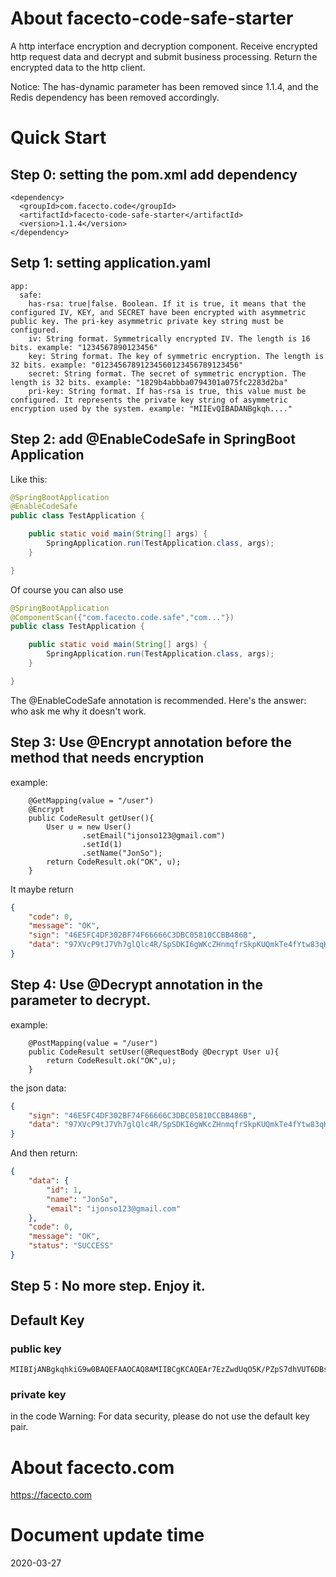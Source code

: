 # About facecto-code-safe-starter
A http interface encryption and decryption component.
Receive encrypted http request data and decrypt and submit business processing.
Return the encrypted data to the http client.

Notice: The has-dynamic parameter has been removed since 1.1.4, and the Redis dependency has been removed accordingly.


# Quick Start
## Step 0: setting the pom.xml add dependency 
```
<dependency>
  <groupId>com.facecto.code</groupId>
  <artifactId>facecto-code-safe-starter</artifactId>
  <version>1.1.4</version>
</dependency>
```

## Setp 1: setting application.yaml
```
app:
  safe:
    has-rsa: true|false. Boolean. If it is true, it means that the configured IV, KEY, and SECRET have been encrypted with asymmetric public key. The pri-key asymmetric private key string must be configured.
    iv: String format. Symmetrically encrypted IV. The length is 16 bits. example: "1234567890123456"
    key: String format. The key of symmetric encryption. The length is 32 bits. example: "01234567891234560123456789123456"
    secret: String format. The secret of symmetric encryption. The length is 32 bits. example: "1829b4abbba0794301a075fc2283d2ba"    
    pri-key: String format. If has-rsa is true, this value must be configured. It represents the private key string of asymmetric encryption used by the system. example: "MIIEvQIBADANBgkqh...."
```

## Step 2: add @EnableCodeSafe in SpringBoot Application
Like this:
```java
@SpringBootApplication
@EnableCodeSafe
public class TestApplication {

    public static void main(String[] args) {
        SpringApplication.run(TestApplication.class, args);
    }

}
```
Of course you can also use
```java
@SpringBootApplication
@ComponentScan({"com.facecto.code.safe","com..."})
public class TestApplication {

    public static void main(String[] args) {
        SpringApplication.run(TestApplication.class, args);
    }

}
```

The @EnableCodeSafe annotation is recommended. Here's the answer: who ask me why it doesn't work.

## Step 3: Use @Encrypt annotation before the method that needs encryption
example:
```
    @GetMapping(value = "/user")
    @Encrypt
    public CodeResult getUser(){
        User u = new User()
                .setEmail("ijonso123@gmail.com")
                .setId(1)
                .setName("JonSo");
        return CodeResult.ok("OK", u);
    }
```
It maybe return
```json
{
    "code": 0,
    "message": "OK",
    "sign": "46E5FC4DF302BF74F66666C3DBC05810CCBB486B",
    "data": "97XVcP9tJ7Vh7glQlc4R/SpSDKI6gWKcZHnmqfrSkpKUQmkTe4fYtw83qKgz5tTGkeMyaC9F4UmzGPqDVxa0U2A5h/jRn1eUnYvHFARky6ZWY99VFBJ3WDHYQBBZTK9P11C4a1J+Zw=="
}
```
## Step 4: Use @Decrypt annotation in the parameter to decrypt.
example:
```
    @PostMapping(value = "/user")
    public CodeResult setUser(@RequestBody @Decrypt User u){
        return CodeResult.ok("OK",u);
    }
```
the json data:
```json
{
    "sign": "46E5FC4DF302BF74F66666C3DBC05810CCBB486B",
    "data": "97XVcP9tJ7Vh7glQlc4R/SpSDKI6gWKcZHnmqfrSkpKUQmkTe4fYtw83qKgz5tTGkeMyaC9F4UmzGPqDVxa0U2A5h/jRn1eUnYvHFARky6ZWY99VFBJ3WDHYQBBZTK9P11C4a1J+Zw=="
}
```
And then return:
```json
{
    "data": {
        "id": 1,
        "name": "JonSo",
        "email": "ijonso123@gmail.com"
    },
    "code": 0,
    "message": "OK",
    "status": "SUCCESS"
}
```
## Step 5 : No more step. Enjoy it.

## Default Key
### public key 
```
MIIBIjANBgkqhkiG9w0BAQEFAAOCAQ8AMIIBCgKCAQEAr7EzZwdUqO5K/PZpS7dhVUT6DBslpzKcAgrV8GmPnksjbH4QzM5OrMtePvmLPxLZGxc4PClSo0+xLVsc9C9ycQs71xB/8TcDcWugoWMITJAiqbB1mF0zo0aruklJLJZSyjSLbWqZXE7dcW2f86FQ+CduBpZWojTW2WVRSP7urxGR8pc2Rxm21bvGW0i9BgbUVgrvRZxrvXtL9pUDPFZw96eB85ZY8p7/Dbz6yK+JENRn2ePIsLhfD2ut/YlR0SfPq5NPKAmtOvH2EwawU6XQ24i1dpuNRPTdQUET9c78LHcfGlWvY2ccdgudecHR+2C7hN5owsp5d6FnVW4EV5qNGQIDAQAB
```
### private key
in the code
Warning: For data security, please do not use the default key pair.

# About facecto.com
https://facecto.com

# Document update time
2020-03-27